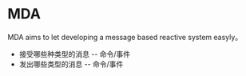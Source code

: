 # MDA
MDA aims to let developing a message based reactive system easyly。
- 接受哪些种类型的消息 -- 命令/事件
- 发出哪些类型的消息 -- 命令/事件
